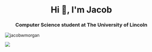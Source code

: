 <h1 align="center">Hi 👋, I'm Jacob</h1>
<h3 align="center">Computer Science student at The University of Lincoln</h3>

<p align="left"> <img src="https://komarev.com/ghpvc/?username=jacobwmorgan&label=Profile%20views&color=0e75b6&style=flat" alt="jacobwmorgan" /> </p>

<a href="https://github.com/anuraghazra/github-readme-stats">
  <img align="center" src="https://github-readme-stats.vercel.app/api?username=jacobwmorgan&show_icons=true&theme=darcula" />
</a>

